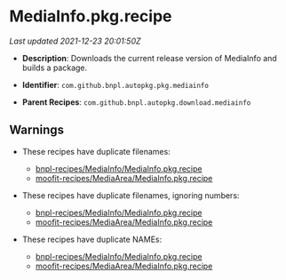# MediaInfo.pkg.recipe

_Last updated 2021-12-23 20:01:50Z_

- **Description**: Downloads the current release version of MediaInfo and builds a package.

- **Identifier**: `com.github.bnpl.autopkg.pkg.mediainfo`

- **Parent Recipes**: `com.github.bnpl.autopkg.download.mediainfo`


## Warnings

- These recipes have duplicate filenames:
    - [bnpl-recipes/MediaInfo/MediaInfo.pkg.recipe](/autopkg-dupe-tracker/bnpl-recipes/MediaInfo/MediaInfo.pkg.recipe)
    - [moofit-recipes/MediaArea/MediaInfo.pkg.recipe](/autopkg-dupe-tracker/moofit-recipes/MediaArea/MediaInfo.pkg.recipe)

- These recipes have duplicate filenames, ignoring numbers:
    - [bnpl-recipes/MediaInfo/MediaInfo.pkg.recipe](/autopkg-dupe-tracker/bnpl-recipes/MediaInfo/MediaInfo.pkg.recipe)
    - [moofit-recipes/MediaArea/MediaInfo.pkg.recipe](/autopkg-dupe-tracker/moofit-recipes/MediaArea/MediaInfo.pkg.recipe)

- These recipes have duplicate NAMEs:
    - [bnpl-recipes/MediaInfo/MediaInfo.pkg.recipe](/autopkg-dupe-tracker/bnpl-recipes/MediaInfo/MediaInfo.pkg.recipe)
    - [moofit-recipes/MediaArea/MediaInfo.pkg.recipe](/autopkg-dupe-tracker/moofit-recipes/MediaArea/MediaInfo.pkg.recipe)
